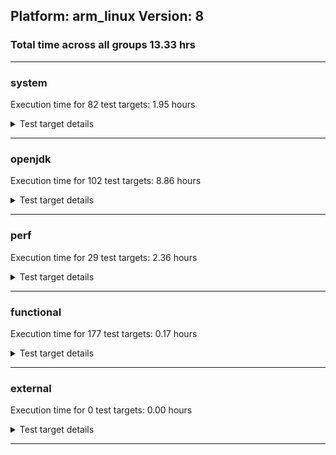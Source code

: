 ## Platform: arm_linux Version: 8 
### Total time across all groups 13.33 hrs 
---

###  system
 Execution time for  82  test targets:  1.95  hours
<details><summary>Test target details</summary>

| Test Target Name | Time |
| --- | --- |
| TestJlmRemoteThreadAuth_2 | 865871.00  ms|
| TestJlmRemoteThreadNoAuth_2 | 710731.00  ms|
| MiniMix_aot_5m_0 | 648537.00  ms|
| TestJlmRemoteClassAuth_2 | 434589.00  ms|
| DBBLoadTest_5m_2 | 309902.00  ms|
| UtilLoadTest_5m_2 | 304414.00  ms|
| LambdaLoadTest_HS_5m_2 | 304100.00  ms|
| MauveMultiThrdLoad_5m_2 | 303740.00  ms|
| MauveSingleThrdLoad_HS_5m_2 | 303735.00  ms|
| MathLoadTest_bigdecimal_5m_2 | 303724.00  ms|
| MauveSingleInvocLoad_HS_5m_2 | 303705.00  ms|
| MathLoadTest_autosimd_5m_2 | 303400.00  ms|
| ClassLoadingTest_5m_2 | 303331.00  ms|
| MiniMix_5m_2 | 302927.00  ms|
| ConcurrentLoadTest_5m_2 | 278288.00  ms|
| MathLoadTest_all_5m_2 | 273707.00  ms|
| HCRLateAttachWorkload_2 | 264223.00  ms|
| LangLoadTest_5m_2 | 251449.00  ms|
| TestJlmRemoteNotifierProxyAuth_2 | 128647.00  ms|
| ParallelStreamsLoadTest_HS_2 | 46610.00  ms|
| LockingLoadTest_2 | 33368.00  ms|
| OAuthTest_0 | 25695.00  ms|
| jcstress_SampleTestBench_0 | 4618.00  ms|
| MachineInfo_0 | 631.00  ms|
| TestJlmRemoteClassNoAuth_2 | 33.00  ms|
| JdiTest_0 | 32.00  ms|
| JdiTest_1 | 30.00  ms|
| UtilLoadTest_5m_1 | 30.00  ms|
| TestJlmRemoteClassNoAuth_1 | 30.00  ms|
| TestJlmRemoteMemoryAuth_0 | 30.00  ms|
| TestJlmRemoteMemoryNoAuth_2 | 29.00  ms|
| TestJlmLocal_0 | 29.00  ms|
| TestJlmRemoteMemoryAuth_1 | 29.00  ms|
| UtilLoadTest_5m_0 | 29.00  ms|
| TestJlmRemoteClassNoAuth_0 | 29.00  ms|
| TestJlmRemoteMemoryAuth_2 | 29.00  ms|
| JdiTest_2 | 29.00  ms|
| TestJlmLocal_2 | 28.00  ms|
| TestJlmRemoteMemoryNoAuth_1 | 28.00  ms|
| TestJlmLocal_1 | 28.00  ms|
| TestJlmRemoteMemoryNoAuth_0 | 28.00  ms|
| LockingLoadTest_0 | 25.00  ms|
| MauveSingleInvocLoad_HS_5m_0 | 24.00  ms|
| MauveMultiThrdLoad_5m_0 | 24.00  ms|
| HCRLateAttachWorkload_1 | 24.00  ms|
| ParallelStreamsLoadTest_HS_1 | 24.00  ms|
| ParallelStreamsLoadTest_HS_0 | 24.00  ms|
| ClassLoadingTest_5m_0 | 23.00  ms|
| ConcurrentLoadTest_5m_0 | 23.00  ms|
| MathLoadTest_bigdecimal_5m_0 | 23.00  ms|
| TestJlmRemoteThreadNoAuth_1 | 23.00  ms|
| TestJlmRemoteThreadNoAuth_0 | 23.00  ms|
| MauveMultiThrdLoad_5m_1 | 23.00  ms|
| TestJlmRemoteThreadAuth_0 | 23.00  ms|
| LangLoadTest_5m_0 | 23.00  ms|
| NioLoadTest_5m_2 | 22.00  ms|
| MathLoadTest_autosimd_5m_0 | 22.00  ms|
| TestJlmRemoteThreadAuth_1 | 22.00  ms|
| LangLoadTest_5m_1 | 22.00  ms|
| MathLoadTest_autosimd_5m_1 | 22.00  ms|
| ClassLoadingTest_5m_1 | 22.00  ms|
| MauveSingleInvocLoad_HS_5m_1 | 22.00  ms|
| MiniMix_5m_0 | 22.00  ms|
| DBBLoadTest_5m_1 | 22.00  ms|
| NioLoadTest_5m_1 | 22.00  ms|
| MauveSingleThrdLoad_HS_5m_0 | 22.00  ms|
| LambdaLoadTest_HS_5m_0 | 22.00  ms|
| LambdaLoadTest_HS_5m_1 | 22.00  ms|
| MathLoadTest_bigdecimal_5m_1 | 22.00  ms|
| MiniMix_5m_1 | 22.00  ms|
| TestJlmRemoteNotifierProxyAuth_1 | 22.00  ms|
| NioLoadTest_5m_0 | 22.00  ms|
| MathLoadTest_all_5m_0 | 22.00  ms|
| MauveSingleThrdLoad_HS_5m_1 | 22.00  ms|
| ConcurrentLoadTest_5m_1 | 21.00  ms|
| TestJlmRemoteClassAuth_1 | 21.00  ms|
| TestJlmRemoteNotifierProxyAuth_0 | 21.00  ms|
| TestJlmRemoteClassAuth_0 | 21.00  ms|
| MathLoadTest_all_5m_1 | 21.00  ms|
| HCRLateAttachWorkload_0 | 20.00  ms|
| DBBLoadTest_5m_0 | 20.00  ms|
| LockingLoadTest_1 | 19.00  ms|
</details>

---

###  openjdk
 Execution time for  102  test targets:  8.86  hours
<details><summary>Test target details</summary>

| Test Target Name | Time |
| --- | --- |
| jdk_util_2 | 22529082.00  ms|
| hotspot_jre_2 | 1532616.00  ms|
| jdk_other_2 | 1464750.00  ms|
| jdk_jfr_2 | 1321741.00  ms|
| jdk_security3_2 | 1302100.00  ms|
| jdk_security2_2 | 507601.00  ms|
| jdk_nio_2 | 500229.00  ms|
| jdk_net_2 | 360513.00  ms|
| hotspot_custom_2 | 303969.00  ms|
| jdk_tools_2 | 253693.00  ms|
| jdk_jdi_jdk8_2 | 243600.00  ms|
| jdk_rmi_2 | 242761.00  ms|
| jdk_jmx_2 | 195050.00  ms|
| jdk_beans_2 | 187863.00  ms|
| jdk_security1_2 | 159137.00  ms|
| jdk_lang_2 | 125026.00  ms|
| jdk_security4_2 | 124717.00  ms|
| jdk_instrument_2 | 123258.00  ms|
| jdk_imageio_2 | 90787.00  ms|
| jdk_management_2 | 74005.00  ms|
| jdk_math_2 | 66607.00  ms|
| jdk_custom_2 | 63066.00  ms|
| jdk_time_2 | 49171.00  ms|
| jdk_text_2 | 27633.00  ms|
| jdk_io_2 | 16593.00  ms|
| langtools_custom_2 | 5434.00  ms|
| hotspot_compiler_2 | 3124.00  ms|
| hotspot_serviceability_2 | 3015.00  ms|
| hotspot_gc_2 | 2969.00  ms|
| hotspot_runtime_2 | 2917.00  ms|
| jdk_awt_0 | 31.00  ms|
| jdk_sound_1 | 28.00  ms|
| jdk_management_0 | 28.00  ms|
| jdk_sound_0 | 28.00  ms|
| jdk_2d_2 | 27.00  ms|
| jdk_awt_1 | 27.00  ms|
| jdk_2d_1 | 27.00  ms|
| jdk_awt_2 | 26.00  ms|
| jdk_swing_1 | 26.00  ms|
| jdk_2d_0 | 26.00  ms|
| hotspot_compiler_0 | 26.00  ms|
| jdk_swing_2 | 25.00  ms|
| jdk_tools_0 | 25.00  ms|
| hotspot_runtime_1 | 24.00  ms|
| jdk_nio_1 | 24.00  ms|
| jdk_sound_2 | 24.00  ms|
| hotspot_runtime_0 | 24.00  ms|
| hotspot_serviceability_0 | 24.00  ms|
| hotspot_custom_0 | 23.00  ms|
| jdk_swing_0 | 23.00  ms|
| hotspot_custom_1 | 23.00  ms|
| hotspot_jre_1 | 23.00  ms|
| jdk_security1_0 | 23.00  ms|
| hotspot_compiler_1 | 23.00  ms|
| hotspot_jre_0 | 23.00  ms|
| hotspot_gc_0 | 23.00  ms|
| jdk_other_0 | 23.00  ms|
| jdk_rmi_0 | 23.00  ms|
| jdk_nio_0 | 23.00  ms|
| jdk_beans_1 | 22.00  ms|
| hotspot_gc_1 | 22.00  ms|
| hotspot_serviceability_1 | 22.00  ms|
| jdk_beans_0 | 22.00  ms|
| jdk_other_1 | 22.00  ms|
| jdk_tools_1 | 22.00  ms|
| jdk_net_1 | 22.00  ms|
| jdk_net_0 | 22.00  ms|
| jdk_security1_1 | 22.00  ms|
| jdk_lang_0 | 22.00  ms|
| langtools_custom_1 | 22.00  ms|
| jdk_instrument_1 | 21.00  ms|
| jdk_security3_1 | 21.00  ms|
| jdk_jfr_0 | 21.00  ms|
| jdk_custom_0 | 21.00  ms|
| jdk_rmi_1 | 21.00  ms|
| jdk_management_1 | 21.00  ms|
| jdk_custom_1 | 21.00  ms|
| jdk_jdi_jdk8_0 | 21.00  ms|
| jdk_io_0 | 21.00  ms|
| jdk_text_1 | 21.00  ms|
| jdk_imageio_1 | 21.00  ms|
| jdk_security4_1 | 21.00  ms|
| jdk_imageio_0 | 21.00  ms|
| jdk_security3_0 | 21.00  ms|
| jdk_io_1 | 20.00  ms|
| langtools_custom_0 | 20.00  ms|
| jdk_jmx_0 | 20.00  ms|
| jdk_util_1 | 20.00  ms|
| jdk_math_0 | 20.00  ms|
| jdk_math_1 | 20.00  ms|
| jdk_security4_0 | 20.00  ms|
| jdk_security2_1 | 20.00  ms|
| jdk_security2_0 | 20.00  ms|
| jdk_lang_1 | 20.00  ms|
| jdk_jfr_1 | 20.00  ms|
| jdk_jdi_jdk8_1 | 20.00  ms|
| jdk_time_0 | 19.00  ms|
| jdk_jmx_1 | 19.00  ms|
| jdk_instrument_0 | 19.00  ms|
| jdk_util_0 | 19.00  ms|
| jdk_time_1 | 19.00  ms|
| jdk_text_0 | 18.00  ms|
</details>

---

###  perf
 Execution time for  29  test targets:  2.36  hours
<details><summary>Test target details</summary>

| Test Target Name | Time |
| --- | --- |
| renaissance-future-genetic_0 | 1495382.00  ms|
| renaissance-philosophers_0 | 1395512.00  ms|
| renaissance-mnemonics_0 | 1348555.00  ms|
| renaissance-fj-kmeans_0 | 1318858.00  ms|
| renaissance-finagle-http_0 | 1218366.00  ms|
| renaissance-par-mnemonics_0 | 1145821.00  ms|
| renaissance-scala-kmeans_0 | 209526.00  ms|
| dacapo-h2_0 | 129007.00  ms|
| dacapo-eclipse_0 | 116526.00  ms|
| dacapo-jython_0 | 57658.00  ms|
| dacapo-avrora_0 | 19423.00  ms|
| dacapo-sunflow_0 | 13405.00  ms|
| dacapo-pmd_0 | 10250.00  ms|
| dacapo-xalan_0 | 9577.00  ms|
| dacapo-fop_0 | 6859.00  ms|
| dacapo-luindex_0 | 5139.00  ms|
| dacapo-tomcat_0 | 36.00  ms|
| renaissance-akka-uct_0 | 36.00  ms|
| renaissance-log-regression_0 | 36.00  ms|
| renaissance-movie-lens_0 | 36.00  ms|
| renaissance-naive-bayes_0 | 35.00  ms|
| dacapo-lusearch-fix_0 | 35.00  ms|
| renaissance-gauss-mix_0 | 35.00  ms|
| renaissance-db-shootout_0 | 35.00  ms|
| renaissance-dec-tree_0 | 35.00  ms|
| renaissance-finagle-chirper_0 | 35.00  ms|
| renaissance-als_0 | 35.00  ms|
| renaissance-chi-square_0 | 34.00  ms|
| IdleMicrobenchmark_HS_0 | 29.00  ms|
</details>

---

###  functional
 Execution time for  177  test targets:  0.17  hours
<details><summary>Test target details</summary>

| Test Target Name | Time |
| --- | --- |
| MBCS_Tests_charsets8_0 | 514136.00  ms|
| MBCS_Tests_annotation_zh_TW_linux_0 | 5099.00  ms|
| MBCS_Tests_annotation_ko_KR_linux_0 | 5078.00  ms|
| MBCS_Tests_annotation_ja_JP_linux_0 | 4987.00  ms|
| MBCS_Tests_annotation_zh_CN_linux_0 | 4953.00  ms|
| MBCS_Tests_coin_ja_JP_linux_0 | 3752.00  ms|
| MBCS_Tests_coin_zh_CN_linux_0 | 3649.00  ms|
| MBCS_Tests_coin_zh_TW_linux_0 | 3631.00  ms|
| MBCS_Tests_urlclassloader_ja_JP_linux_0 | 3606.00  ms|
| MBCS_Tests_coin_ko_KR_linux_0 | 3588.00  ms|
| SecurityTests_0 | 3055.00  ms|
| MBCS_Tests_jdbc41_zh_TW_linux_0 | 2889.00  ms|
| MBCS_Tests_jdbc41_ko_KR_linux_0 | 2870.00  ms|
| MBCS_Tests_jdbc41_zh_CN_linux_0 | 2868.00  ms|
| MBCS_Tests_jdbc41_ja_JP_linux_0 | 2864.00  ms|
| MBCS_Tests_urlclassloader_zh_CN_linux_0 | 2567.00  ms|
| MBCS_Tests_urlclassloader_zh_TW_linux_0 | 2557.00  ms|
| MBCS_Tests_urlclassloader_ko_KR_linux_0 | 2079.00  ms|
| MBCS_Tests_IDN_ja_JP_linux_0 | 1750.00  ms|
| MBCS_Tests_regex_ko_KR_linux_0 | 1359.00  ms|
| MBCS_Tests_regex_ja_JP_linux_0 | 1331.00  ms|
| MBCS_Tests_regex_zh_CN_linux_0 | 1011.00  ms|
| MBCS_Tests_regex_zh_TW_linux_0 | 1003.00  ms|
| MBCS_Tests_IDN_ko_KR_linux_0 | 972.00  ms|
| cmdLineTester_libpathTestRtfChild_0 | 962.00  ms|
| MBCS_Tests_IDN_zh_CN_linux_0 | 917.00  ms|
| MBCS_Tests_IDN_zh_TW_linux_0 | 905.00  ms|
| MBCS_Tests_Compiler_zh_CN_linux_0 | 786.00  ms|
| MBCS_Tests_Compiler_zh_TW_linux_0 | 778.00  ms|
| MBCS_Tests_Compiler_ja_JP_linux_0 | 776.00  ms|
| MBCS_Tests_Compiler_ko_KR_linux_0 | 770.00  ms|
| MBCS_Tests_pref_ja_JP_linux_0 | 754.00  ms|
| MBCS_Tests_pref_zh_TW_linux_0 | 749.00  ms|
| MBCS_Tests_pref_ko_KR_linux_0 | 742.00  ms|
| MBCS_Tests_pref_zh_CN_linux_0 | 737.00  ms|
| IllegalAccessProtectedMethodTest_0 | 704.00  ms|
| MBCS_Tests_file_zh_TW_linux_0 | 498.00  ms|
| MBCS_Tests_file_zh_CN_linux_0 | 494.00  ms|
| MBCS_Tests_file_ja_JP_linux_0 | 483.00  ms|
| MBCS_Tests_file_ko_KR_linux_0 | 470.00  ms|
| MBCS_Tests_codepage_ja_JP_linux_0 | 424.00  ms|
| MBCS_Tests_codepage_zh_CN_linux_0 | 335.00  ms|
| MBCS_Tests_codepage_ko_KR_linux_0 | 330.00  ms|
| MBCS_Tests_codepage_zh_TW_linux_0 | 301.00  ms|
| MBCS_Tests_scanner_zh_TW_linux_0 | 266.00  ms|
| MBCS_Tests_scanner_ko_KR_linux_0 | 260.00  ms|
| MBCS_Tests_scanner_zh_CN_linux_0 | 259.00  ms|
| MBCS_Tests_scanner_ja_JP_linux_0 | 250.00  ms|
| MBCS_Tests_nio_ja_JP_linux_0 | 245.00  ms|
| MBCS_Tests_env_ja_JP_linux_0 | 232.00  ms|
| MBCS_Tests_env_ko_KR_linux_0 | 229.00  ms|
| MBCS_Tests_env_zh_CN_linux_0 | 229.00  ms|
| MBCS_Tests_nio_ko_KR_linux_0 | 226.00  ms|
| MBCS_Tests_env_zh_TW_linux_0 | 225.00  ms|
| MBCS_Tests_nio_zh_TW_linux_0 | 225.00  ms|
| MBCS_Tests_nio_zh_CN_linux_0 | 225.00  ms|
| SyntheticGCWorkload_TestCase_0 | 29.00  ms|
| MBCS_Tests_scanner_JA_JP_aix_0 | 27.00  ms|
| MBCS_Tests_IDN_ko_windows_0 | 27.00  ms|
| MBCS_Tests_scanner_ko_windows_0 | 26.00  ms|
| MBCS_Tests_urlclassloader_tw_windows_0 | 26.00  ms|
| MBCS_Tests_scanner_cn_windows_0 | 26.00  ms|
| MBCS_Tests_scanner_KO_KR_aix_0 | 26.00  ms|
| MBCS_Tests_coin_windows_0 | 26.00  ms|
| MBCS_Tests_scanner_windows_0 | 26.00  ms|
| MBCS_Tests_scanner_ja_windows_0 | 25.00  ms|
| MBCS_Tests_env_KO_KR_aix_0 | 25.00  ms|
| MBCS_Tests_nio_cn_windows_0 | 25.00  ms|
| MBCS_Tests_IDN_JA_JP_aix_0 | 25.00  ms|
| MBCS_Tests_scanner_ZH_TW_aix_0 | 25.00  ms|
| MBCS_Tests_regex_ja_windows_0 | 24.00  ms|
| MBCS_Tests_urlclassloader_ko_KR_aix_0 | 24.00  ms|
| MBCS_Tests_coin_tw_windows_0 | 24.00  ms|
| MBCS_Tests_Compiler_JA_JP_aix_0 | 24.00  ms|
| MBCS_Tests_env_ZH_TW_aix_0 | 24.00  ms|
| MBCS_Tests_jdbc41_Zh_CN_aix_0 | 24.00  ms|
| MBCS_Tests_IDN_KO_KR_aix_0 | 24.00  ms|
| MBCS_Tests_env_windows_0 | 24.00  ms|
| MBCS_Tests_jdbc41_cn_windows_0 | 24.00  ms|
| MBCS_Tests_coin_ko_KR_aix_0 | 24.00  ms|
| MBCS_Tests_scanner_ZH_CN_aix_0 | 24.00  ms|
| MBCS_Tests_nio_JA_JP_aix_0 | 24.00  ms|
| MBCS_Tests_nio_ZH_TW_aix_0 | 24.00  ms|
| MBCS_Tests_jdbc41_KO_KR_aix_0 | 24.00  ms|
| MBCS_Tests_env_ZH_CN_aix_0 | 24.00  ms|
| MBCS_Tests_jdbc41_ko_KR_aix_0 | 24.00  ms|
| MBCS_Tests_coin_ko_windows_0 | 24.00  ms|
| MBCS_Tests_Compiler_ko_KR_aix_0 | 24.00  ms|
| MBCS_Tests_nio_ko_windows_0 | 24.00  ms|
| MBCS_Tests_Compiler_KO_KR_aix_0 | 24.00  ms|
| MBCS_Tests_regex_ko_windows_0 | 24.00  ms|
| MBCS_Tests_pref_windows_0 | 24.00  ms|
| MBCS_Tests_pref_ko_windows_0 | 24.00  ms|
| MBCS_Tests_urlclassloader_windows_0 | 24.00  ms|
| MBCS_Tests_urlclassloader_ZH_CN_aix_0 | 24.00  ms|
| MBCS_Tests_nio_tw_windows_0 | 24.00  ms|
| MBCS_Tests_regex_cn_windows_0 | 23.00  ms|
| MBCS_Tests_coin_ja_windows_0 | 23.00  ms|
| MBCS_Tests_IDN_tw_windows_0 | 23.00  ms|
| MBCS_Tests_urlclassloader_KO_KR_aix_0 | 23.00  ms|
| MBCS_Tests_file_ko_KR.aix_0 | 23.00  ms|
| MBCS_Tests_codepage_ko_windows_0 | 23.00  ms|
| MBCS_Tests_env_ko_KR_aix_0 | 23.00  ms|
| MBCS_Tests_jdbc41_JA_JP_aix_0 | 23.00  ms|
| MBCS_Tests_codepage_tw_windows_0 | 23.00  ms|
| MBCS_Tests_file_KO_KR.aix_0 | 23.00  ms|
| MBCS_Tests_urlclassloader_ja_windows_0 | 23.00  ms|
| MBCS_Tests_scanner_tw_windows_0 | 23.00  ms|
| MBCS_Tests_env_JA_JP_aix_0 | 23.00  ms|
| MBCS_Tests_scanner_ko_KR_aix_0 | 23.00  ms|
| cmdLineTester_classesdbgddrext_zos_0 | 23.00  ms|
| MBCS_Tests_pref_ja_windows_0 | 23.00  ms|
| MBCS_Tests_regex_tw_windows_0 | 23.00  ms|
| MBCS_Tests_urlclassloader_ZH_TW_aix_0 | 23.00  ms|
| MBCS_Tests_IDN_ZH_CN_aix_0 | 23.00  ms|
| MBCS_Tests_IDN_cn_windows_0 | 23.00  ms|
| MBCS_Tests_urlclassloader_JA_JP_aix_0 | 23.00  ms|
| MBCS_Tests_Compiler_ZH_TW_aix_0 | 23.00  ms|
| MBCS_Tests_coin_cn_windows_0 | 23.00  ms|
| MBCS_Tests_annotation_ZH_TW_aix_0 | 23.00  ms|
| MBCS_Tests_urlclassloader_ko_windows_0 | 23.00  ms|
| MBCS_Tests_nio_KO_KR_aix_0 | 22.00  ms|
| MBCS_Tests_coin_ZH_TW_aix_0 | 22.00  ms|
| MBCS_Tests_annotation_Zh_CN_aix_0 | 22.00  ms|
| MBCS_Tests_file_ja_windows_0 | 22.00  ms|
| MBCS_Tests_annotation_JA_JP_aix_0 | 22.00  ms|
| MBCS_Tests_jdbc41_tw_windows_0 | 22.00  ms|
| MBCS_Tests_codepage_JA_JP_aix_0 | 22.00  ms|
| MBCS_Tests_codepage_cn_windows_0 | 22.00  ms|
| MBCS_Tests_file_windows_0 | 22.00  ms|
| MBCS_Tests_annotation_ko_KR_aix_0 | 22.00  ms|
| MBCS_Tests_annotation_KO_KR_aix_0 | 22.00  ms|
| MBCS_Tests_file_JA_JP.aix_0 | 22.00  ms|
| MBCS_Tests_urlclassloader_cn_windows_0 | 22.00  ms|
| MBCS_Tests_coin_KO_KR_aix_0 | 22.00  ms|
| testXXArgumentTesting_0 | 22.00  ms|
| MBCS_Tests_coin_ZH_CN_aix_0 | 22.00  ms|
| MBCS_Tests_annotation_windows_0 | 22.00  ms|
| testExample_0 | 21.00  ms|
| MBCS_Tests_regex_windows_0 | 21.00  ms|
| MBCS_Tests_pref_KO_KR_aix_0 | 21.00  ms|
| MBCS_Tests_codepage_ZH_CN_aix_0 | 21.00  ms|
| MBCS_Tests_regex_JA_JP_aix_0 | 21.00  ms|
| MBCS_Tests_jdbc41_windows_0 | 21.00  ms|
| MBCS_Tests_pref_ZH_CN_aix_0 | 21.00  ms|
| MBCS_Tests_file_ZH_CN.aix_0 | 21.00  ms|
| MBCS_Tests_pref_JA_JP_aix_0 | 21.00  ms|
| MBCS_Tests_regex_ko_KR_aix_0 | 21.00  ms|
| MBCS_Tests_jdbc41_ZH_CN_aix_0 | 21.00  ms|
| MBCS_Tests_file_ZH_TW.aix_0 | 21.00  ms|
| MBCS_Tests_nio_windows_0 | 21.00  ms|
| MBCS_Tests_IDN_ZH_TW_aix_0 | 21.00  ms|
| MBCS_Tests_nio_ZH_CN_aix_0 | 21.00  ms|
| MBCS_Tests_IDN_ja_windows_0 | 21.00  ms|
| MBCS_Tests_codepage_KO_KR_aix_0 | 21.00  ms|
| MBCS_Tests_coin_JA_JP_aix_0 | 21.00  ms|
| MBCS_Tests_codepage_ZH_TW_aix_0 | 21.00  ms|
| MBCS_Tests_Compiler_ZH_CN_aix_0 | 21.00  ms|
| MBCS_Tests_file_ko_windows_0 | 20.00  ms|
| MBCS_Tests_jdbc41_ko_windows_0 | 20.00  ms|
| MBCS_Tests_Compiler_windows_0 | 20.00  ms|
| MBCS_Tests_regex_ZH_CN_aix_0 | 20.00  ms|
| MBCS_Tests_regex_KO_KR_aix_0 | 20.00  ms|
| MBCS_Tests_pref_cn_windows_0 | 20.00  ms|
| MBCS_Tests_jdbc41_ja_windows_0 | 20.00  ms|
| MBCS_Tests_codepage_ja_windows_0 | 20.00  ms|
| MBCS_Tests_pref_ko_KR_aix_0 | 20.00  ms|
| MBCS_Tests_IDN_windows_0 | 20.00  ms|
| MBCS_Tests_pref_tw_windows_0 | 20.00  ms|
| MBCS_Tests_annotation_ZH_CN_aix_0 | 20.00  ms|
| MBCS_Tests_nio_ja_windows_0 | 20.00  ms|
| MBCS_Tests_pref_ZH_TW_aix_0 | 20.00  ms|
| MBCS_Tests_codepage_windows_0 | 19.00  ms|
| MBCS_Tests_file_cn_windows_0 | 19.00  ms|
| MBCS_Tests_file_tw_windows_0 | 19.00  ms|
| MBCS_Tests_jdbc41_ZH_TW_aix_0 | 18.00  ms|
| MBCS_Tests_regex_ZH_TW_aix_0 | 18.00  ms|
</details>

---

###  external
 Execution time for  0  test targets:  0.00  hours
<details><summary>Test target details</summary>

| Test Target Name | Time |
| --- | --- |
</details>

---

